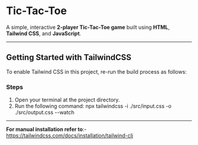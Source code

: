 # Tic-Tac-Toe

A simple, interactive **2-player Tic-Tac-Toe game** built using **HTML**, **Tailwind CSS**, and **JavaScript**.

---

## Getting Started with TailwindCSS

To enable Tailwind CSS in this project, re-run the build process as follows:

### Steps

1. Open your terminal at the project directory.
2. Run the following command:
   npx tailwindcss -i ./src/input.css -o ./src/output.css --watch

---

**For manual installation refer to**:- https://tailwindcss.com/docs/installation/tailwind-cli
